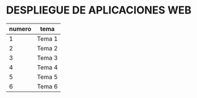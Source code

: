 [comment]: <> (Alejandro Ceballos Callejo)

# DESPLIEGUE DE APLICACIONES WEB

numero | tema
:---- | :----:
1 | Tema 1
2 | Tema 2
3 | Tema 3
4 | Tema 4
5 | Tema 5
6 | Tema 6
